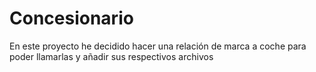 # Concesionario
En este proyecto he decidido hacer una relación de marca a coche para poder llamarlas y añadir sus respectivos archivos
